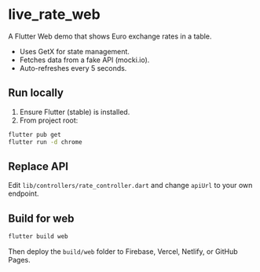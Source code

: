 # live_rate_web

A Flutter Web demo that shows Euro exchange rates in a table.  
- Uses GetX for state management.
- Fetches data from a fake API (mocki.io).
- Auto-refreshes every 5 seconds.

## Run locally

1. Ensure Flutter (stable) is installed.
2. From project root:
```bash
flutter pub get
flutter run -d chrome
```

## Replace API
Edit `lib/controllers/rate_controller.dart` and change `apiUrl` to your own endpoint.

## Build for web
```bash
flutter build web
```

Then deploy the `build/web` folder to Firebase, Vercel, Netlify, or GitHub Pages.

